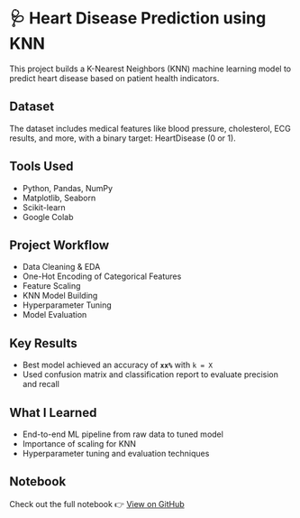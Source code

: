 # 🩺 Heart Disease Prediction using KNN

This project builds a K-Nearest Neighbors (KNN) machine learning model to predict heart disease based on patient health indicators.

## Dataset
The dataset includes medical features like blood pressure, cholesterol, ECG results, and more, with a binary target: HeartDisease (0 or 1).

## Tools Used
- Python, Pandas, NumPy
- Matplotlib, Seaborn
- Scikit-learn
- Google Colab

## Project Workflow
- Data Cleaning & EDA
- One-Hot Encoding of Categorical Features
- Feature Scaling
- KNN Model Building
- Hyperparameter Tuning
- Model Evaluation

## Key Results
- Best model achieved an accuracy of **`xx%`** with `k = X`
- Used confusion matrix and classification report to evaluate precision and recall

## What I Learned
- End-to-end ML pipeline from raw data to tuned model
- Importance of scaling for KNN
- Hyperparameter tuning and evaluation techniques

## Notebook
Check out the full notebook 👉 [View on GitHub](./heart-disease-prediction-knn.ipynb)
